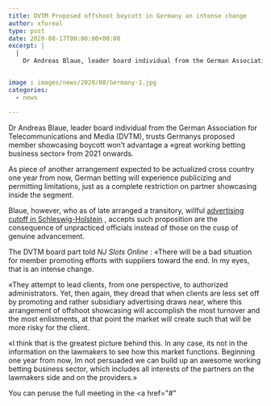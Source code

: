 ```yaml
---
title: DVTM Proposed offshoot boycott in Germany an intense change
author: xforeal 
type: post
date: 2020-08-17T00:00:00+00:00
excerpt: |
  |
    Dr Andreas Blaue, leader board individual from the German Association for Telecommunications and Media (DVTM), trusts Germanys proposed member showcasing boycott won't advantage a "great working betting business sector" from 2021 onwards


image : images/news/2020/08/Germany-1.jpg
categories:
  - news

---
```

Dr Andreas Blaue, leader board individual from the German Association for Telecommunications and Media (DVTM), trusts Germanys proposed member showcasing boycott won&#8217;t advantage a &#171;great working betting business sector&#187; from 2021 onwards. 

As piece of another arrangement expected to be actualized cross country one year from now, German betting will experience publicizing and permitting limitations, just as a complete restriction on partner showcasing inside the segment. 

Blaue, however, who as of late arranged a transitory, willful [advertising cutoff in Schleswig-Holstein][1] , accepts such proposition are the consequence of unpracticed officials instead of those on the cusp of genuine advancement. 

The DVTM board part told _NJ Slots Online_ : &#171;There will be a bad situation for member promoting efforts with suppliers toward the end. In my eyes, that is an intense change. 

&#171;They attempt to lead clients, from one perspective, to authorized administrators. Yet, then again, they dread that when clients are less set off by promoting and rather subsidiary advertising draws near, where this arrangement of offshoot showcasing will accomplish the most turnover and the most enlistments, at that point the market will create such that will be more risky for the client. 

&#171;I think that is the greatest picture behind this. In any case, its not in the information on the lawmakers to see how this market functions. Beginning one year from now, Im not persuaded we can build up an awesome working betting business sector, which includes all interests of the partners on the lawmakers side and on the providers.&#187; 

You can peruse the full meeting in the <a href="#"

 [1]: #